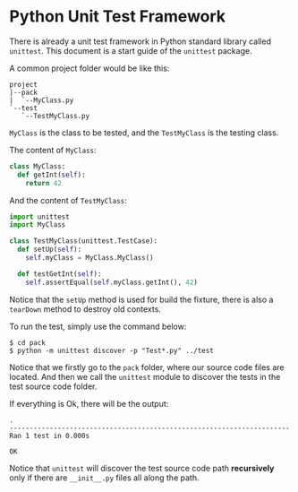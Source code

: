 # Python Unit Test Framework

There is already a unit test framework in Python standard library called `unittest`. This document is a start guide of the `unittest` package.

A common project folder would be like this:

```text
project
|--pack
|  `--MyClass.py
`--test
   `--TestMyClass.py
```

`MyClass` is the class to be tested, and the `TestMyClass` is the testing class.

The content of `MyClass`:

```python
class MyClass:
  def getInt(self):
    return 42
```

And the content of `TestMyClass`:

```python
import unittest
import MyClass

class TestMyClass(unittest.TestCase):
  def setUp(self):
    self.myClass = MyClass.MyClass()

  def testGetInt(self):
    self.assertEqual(self.myClass.getInt(), 42)
```

Notice that the `setUp` method is used for build the fixture, there is also a `tearDown` method to destroy old contexts.

To run the test, simply use the command below:

```console
$ cd pack
$ python -m unittest discover -p "Test*.py" ../test
```

Notice that we firstly go to the `pack` folder, where our source code files are located. And then we call the `unittest` module to discover the tests in the test source code folder.

If everything is Ok, there will be the output:

```text
.
----------------------------------------------------------------------
Ran 1 test in 0.000s

OK
```

Notice that `unittest` will discover the test source code path __recursively__ only if there are `__init__.py` files all along the path.
